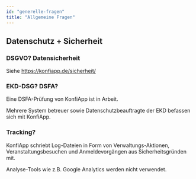 ```yaml
---
id: "generelle-fragen"
title: "Allgemeine Fragen"
---
```


## Datenschutz + Sicherheit
### DSGVO? Datensicherheit
Siehe https://konfiapp.de/sicherheit/

### EKD-DSG? DSFA?
Eine DSFA-Prüfung von KonfiApp ist in Arbeit.

Mehrere System betreuer sowie Datenschutzbeauftragte der EKD befassen sich mit KonfiApp.

### Tracking?
KonfiApp schriebt Log-Dateien in Form von Verwaltungs-Aktionen, Veranstaltungsbesuchen und Anmeldevorgängen aus Sicherheitsgründen mit.

Analyse-Tools wie z.B. Google Analytics werden nicht verwendet.